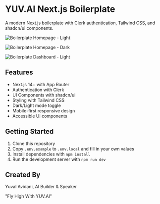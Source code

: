 # YUV.AI Next.js Boilerplate

A modern Next.js boilerplate with Clerk authentication, Tailwind CSS, and shadcn/ui components.

![Boilerplate Homepage - Light](https://i.imgur.com/CnwTENH.png)

![Boilerplate Homepage - Dark](https://i.imgur.com/KoLCKZQ.png)

![Boilerplate Dashboard - Light](https://i.imgur.com/W3p472n.png)

## Features

- Next.js 14+ with App Router
- Authentication with Clerk
- UI Components with shadcn/ui
- Styling with Tailwind CSS
- Dark/Light mode toggle
- Mobile-first responsive design
- Accessible UI components

## Getting Started

1. Clone this repository
2. Copy `.env.example` to `.env.local` and fill in your own values
3. Install dependencies with `npm install`
4. Run the development server with `npm run dev`

## Created By

Yuval Avidani, AI Builder & Speaker

"Fly High With YUV.AI"
